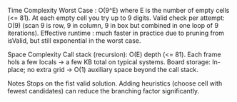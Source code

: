 Time Complexity
    Worst Case : O(9^E) where E is the number of empty cells (<= 81).
        At each empty cell you try up to 9 digits.
    Valid check per attempt: O(9) (scan 9 is row, 9 in column, 9 in box but combined in one loop of 9 iterations).
    Effective runtime : much faster in practice due to pruning from isValid, but still exponential in the worst case.

Space Complexity
    Call stack (recursion): O(E) depth (<= 81).
        Each frame hols a few locals -> a few KB total on typical systems.
    Board storage: In-place; no extra grid -> O(1) auxiliary space beyond the call stack.

Notes
    Stops on the fist valid solution.
    Adding heuristics (choose cell with fewest candidates) can reduce the branching factor significantly.
